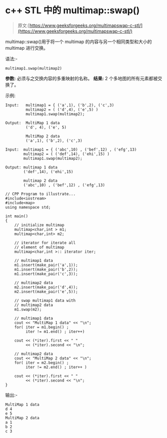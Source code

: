 # c++ STL 中的 multimap::swap()

> 原文:[https://www.geeksforgeeks.org/multimapswap-c-stl/](https://www.geeksforgeeks.org/multimapswap-c-stl/)

multimap::swap()用于将一个 multimap 的内容与另一个相同类型和大小的 multimap 进行交换。

语法:-

```
multimap1.swap(multimap2)

```

**参数:**
必须与之交换内容的多重映射的名称。
**结果:**
2 个多地图的所有元素都被交换了。

示例:

```
Input:   multimap1 = { ('a',1), ('b',2), ('c',3)
         multimap2 = ( ('d',4), ('e',5) )
         multimap1.swap(multimap2);

Output:  MultiMap 1 data
         ('d', 4), ('e', 5) 

         MultiMap 2 data
         ('a',1), ('b',2), ('c',3)

Input:  multimap1 = { ('abc',10) , ('bef',12) , ('efg',13)
        multimap2 = ( ('def',14), ('ehi',15) )
        multimap1.swap(multimap2);

Output: multimap 1 data
        ('def',14), ('ehi',15)

        multimap 2 data
        ('abc',10) , ('bef',12) , ('efg',13)

```

```
// CPP Program to illustrate...
#include<iostream>
#include<map>
using namespace std;

int main()
{
    // initialize multimap
    multimap<char,int > m1;
    multimap<char,int> m2;

    // iterator for iterate all 
    // element of multimap
    multimap<char,int >:: iterator iter;

    // multimap1 data
    m1.insert(make_pair('a',1));
    m1.insert(make_pair('b',2));
    m1.insert(make_pair('c',3));

    // multimap2 data
    m2.insert(make_pair('d',4));
    m2.insert(make_pair('e',5));

    // swap multimap1 data with
    // multimap2 data
    m1.swap(m2);

    // multimap1 data
    cout << "MultiMap 1 data" << "\n";
    for( iter = m1.begin() ;
         iter != m1.end() ; iter++)

    cout << (*iter).first << " " 
         << (*iter).second << "\n";

    // multimap2 data
    cout << "MultiMap 2 data" << "\n";
    for( iter = m2.begin() ;
         iter != m2.end() ; iter++ )

    cout << (*iter).first << " " 
         << (*iter).second << "\n";
}
```

输出:-

```
MultiMap 1 data
d 4
e 5
MultiMap 2 data
a 1
b 2
c 3

```
